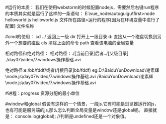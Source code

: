 #运行的本质：
我们在使用webstorm的时候配置nodejs，需要然后右键run程序的本质其实就是运行了这样的一条语句：
E:\vue_node\autoguigu\first>node helloworld.js
helloworld.js
文件所在路径>运行的程序[因为在环境变量中进行了配置] 文件名称

#cmd的使用：
cd ../   返回上一级
dir       打开上一级目录
d:      直接从一个磁盘切换到另外一个想要的磁盘
cls    清除上面的命令
path    查看该电脑的全局变量

相对路径和绝对路径：
相对路径：./[当前目录]后者../[父级目录]
./day07\video/7.windows操作基础.avi


绝对路径:e:/bb/fddf/或者(/[根目录]bb/fddf)
eg:D:\BaiduYunDownload\谢素辉\node.js\day07\video/7.windows操作基础.avi
/BaiduYunDownload\谢素辉\node.js\day07\video/7.windows操作基础.avi


#进程：progress
资源分配的最小单位

#window和global
假设有这样的一个情景，一段js.它有可能是浏览器运行的js，也有可能是服务端的js,那么怎么判断全局变量是window还是global呢。
直接就是：
console.log(global);  //判断是undefined还是一个对象值。








